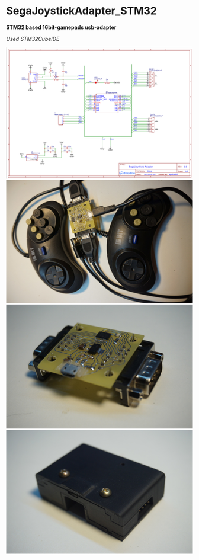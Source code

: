 # SegaJoystickAdapter_STM32

**STM32 based 16bit-gamepads usb-adapter**

*Used STM32CubeIDE*

![Schematick](Schematick/Schematic.png)
![Photo](Schematick/DSC05573.JPG)
![Screen](Schematick/DSC05574.JPG)
![Box](Schematick/DSC05575.JPG)
